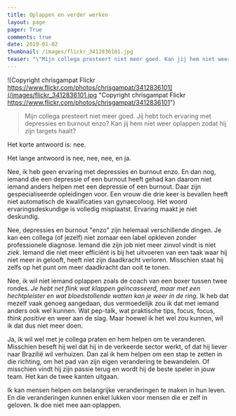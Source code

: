 ```yaml
---
title: Oplappen en verder werken
layout: page
pager: True
comments: true
date: 2019-01-02
thumbnail: /images/flickr_3412836101.jpg
teaser: "\"Mijn collega presteert niet meer goed. Kan jij hem niet weer oplappen zodat hij zijn targets haalt?\" Het korte antwoord is: ..."
---
```


![Copyright chrisgampat Flickr https://www.flickr.com/photos/chrisgampat/3412836101](/images/flickr_3412836101.jpg "Copyright chrisgampat Flickr https://www.flickr.com/photos/chrisgampat/3412836101")

> Mijn collega presteert niet meer goed. Jij hebt toch ervaring met depressies en burnout enzo? Kan jij hem niet weer oplappen zodat hij zijn targets haalt?

Het korte antwoord is: nee. 

Het lange antwoord is nee, nee, nee, en ja.

Nee, ik heb geen ervaring met depressies en burnout enzo. En dan nog, iemand die een depressie of een burnout heeft gehad kan daarom niet iemand anders helpen met een depressie of een burnout. Daar zijn gespecialiseerde opleidingen voor. Een vrouw die drie keer is bevallen heeft niet automatisch de kwalificaties van gynaecoloog. Het woord ervaringsdeskundige is volledig misplaatst. Ervaring maakt je niet deskundig.

Nee, depressies en burnout "enzo" zijn helemaal verschillende dingen. Je kan een collega (of jezelf) niet zomaar een label opkleven zonder professionele diagnose. Iemand die zijn job niet meer zinvol vindt is niet *ziek*. 
Iemand die niet meer efficiënt is bij het uitvoeren van een taak waar hij niet meer in gelooft, heeft niet zijn daadkracht verloren. Misschien staat hij zelfs op het punt om meer daadkracht dan ooit te tonen.

Nee, ik wil niet iemand oplappen zoals de coach van een boxer tussen twee rondes. *Je hebt net flink wat klappen geïncasseerd, maar met een hechtpleister en wat bloedstollende watten kan je weer in de ring.* Ik heb dat mezelf vaak genoeg aangedaan, dus vermoedelijk zou ik dat met iemand anders ook wel kunnen. Wat pep-talk, wat praktische tips, focus, focus, *think positive* en weer aan de slag. Maar hoewel ik het wel zou kunnen, wíl ik dat dus niet meer doen.

Ja, ik wil wel met je collega praten en hem helpen om te veranderen. 
Misschien beseft hij wel dat hij in de verkeerde sector werkt, of dat hij liever naar Brazilië wil verhuizen. Dan zal ik hem helpen om een stap te zetten in die richting, om het pad van zijn eigen verandering te bewandelen. 
Of misschien vindt hij zijn passie terug en wordt hij de beste speler in jouw team. Het kan de twee kanten uitgaan. 

Ik kan mensen helpen om belangrijke veranderingen te maken in hun leven. En die veranderingen kunnen enkel lukken voor mensen die er zelf in geloven. Ik doe niet mee aan oplappen.

